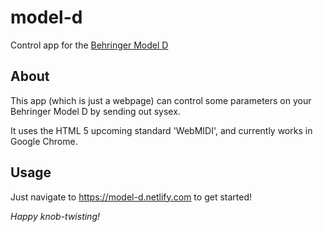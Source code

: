 # model-d
Control app for the [Behringer Model D](http://www.musictri.be/Categories/Behringer/Keyboards/Synthesizers-and-Samplers/MODEL-D/p/P0CQJ)

## About
This app (which is just a webpage) can control some parameters on your Behringer Model D by sending out sysex.

It uses the HTML 5 upcoming standard 'WebMIDI', and currently works in Google Chrome.

## Usage

Just navigate to https://model-d.netlify.com to get started!

*Happy knob-twisting!*